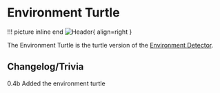 # Environment Turtle

!!! picture inline end
    ![Header](https://srendi.de/wp-content/uploads/2021/04/Advanced-Environment-Turtle.png){ align=right }

The Environment Turtle is the turtle version of the [Environment Detector](https://docs.srendi.de/peripherals/environment_detector/).

## Changelog/Trivia

0.4b
Added the environment turtle
